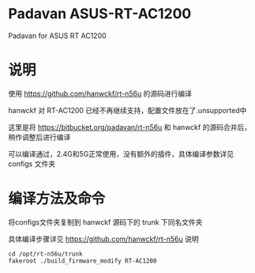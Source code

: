 # Padavan ASUS-RT-AC1200
Padavan for ASUS RT AC1200

# 说明
使用 https://github.com/hanwckf/rt-n56u 的源码进行编译

hanwckf 对 RT-AC1200 已经不再继续支持，配置文件放在了.unsupported中

这里是将 https://bitbucket.org/padavan/rt-n56u 和 hanwckf 的源码合并后，稍作调整后进行编译

可以编译通过，2.4G和5G正常使用，没有额外的插件，具体编译参数详见 configs 文件夹

# 编译方法及命令
将configs文件夹复制到 hanwckf 源码下的 trunk 下同名文件夹

具体编译步骤详见 https://github.com/hanwckf/rt-n56u 说明

```
cd /opt/rt-n56u/trunk
fakeroot ./build_firmware_modify RT-AC1200
```
